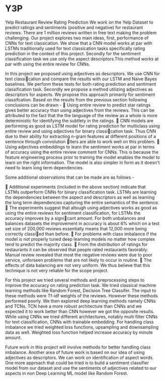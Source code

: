 # Y3P
Yelp Restaurant Review Rating Prediction
We work on the Yelp Dataset to predict ratings and sentiments (positive and negative) for restaurant reviews. There are 1 million reviews written in free text making the problem challenging. Our project
explores two main ideas, first, performance of CNNs for text classication. We show that a CNN model works at par with LSTMs traditionally used for text classication tasks specifically rating prediction in the
context of this project. Secondly for the sentiment classification task we use only the aspect descriptors.This method works at par with using the entire review for CNNs.


In this project we proposed using adjectives as descriptors. We use CNN for text classication and compare
the results with our LSTM and Naive Bayes baselines. We perform these tests for both rating prediction and
sentiment classification task. Secondly we propose a method utilizing adjectives as descriptors for aspects.
We propose this approach primarily for sentiment classifcation. Based on the results from the previous
section following conclusions can be drawn -
 Using entire review to predict star ratings gives better accuracy than using adjectives from the reviews.
This can be attributed to the fact that the the language of the review as a whole is more deterministic
for identifying the subtlety in the ratings.
 CNN models are performing as good as LSTM model for rating prediction for multiclass using entire
review and using adjectives for binary classication task. Thus CNN due to their ability for extracting
n-gram features at different positions of a sentence through convolution lters are able to work well on
this problem.
 Using adjectives embeddings to learn the sentiment works at par in terms of accuracy using the entire
review comment for CNNs. This is because the feature engineering process prior to training the model enables 
the model to learn on the right information. The model is also simpler in form as it doesn't
need to learn long term dependencies.

Some additional observations that can be made are as follows -

 Additional experiments (included in the above section) indicate that LSTMs outperform CNNs for
binary classification task. LSTMs are learning the dependencies between the aspect and descriptors as
well as learning the long term dependencies capturing the entire semantics of the sentence.
 The experiments suggest that altough using adjectives works as good as using the entire reviews for
sentiment classification, for LSTMs the accuracy improves by a signicant amount. For both unbalances
and balances datasets the improvement in accuracy is about 6% which on a test set size of 200,000
reviews essentially means that 12,000 more being correctly classied than before.
 For problems with class imbalance if the model is not properly tuned deep learning models no matter
how complex tend to predict the majority class.
 From the distribution of ratings for restaurants it can be observed that people rated restaurants
favorably. Manual review revealed that most the negative reviews were due to poor service, unforseen
problems that are not likely to occur in routine.
 The effects of data balancing are not very uniform. We thus believe that this technique is not very
reliable for the scope project.

For this project we tried several methods and preprocessing steps to improve the accuracy on rating
prediction task. We tried classical machine learning methods like Random Forest, Decision Tree Classifer.
The input to these methods were Tf-idf weights of the reviews. However these methods performed poorly.
We then explored deep learning methods namely CNNs and TCNs. TCN have a more robust architecture
than CNNs and we expected it to work better than CNN however we got the opposite results. While using
CNNs we tried different architectures, notably multi filter CNNs for text classification, CNNs with trainable
embedding. For handling class imbalance we tried weighted loss functions, upsampling and downsampling
data as well. Weighted loss function helped increase accuracy by minute amount.

Future work in this project will involve methods for better handling class imbalance. Another area of
future work is based on our idea of using adjectives as descriptors. We can work on identification of aspect
words. One more approach that could be tried is to build a sentiment classifier model from our dataset and
use the sentiments of adjectives related to our aspects in non Deep Learning ML model like Random Forest.
